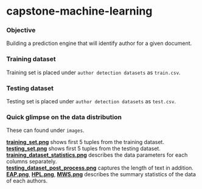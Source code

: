 # capstone-machine-learning

### Objective
Building a prediction engine that will identify author for a given document.

### Training dataset
Training set is placed under `author detection datasets` as `train.csv`.

### Testing dataset
Testing set is placed under `author detection datasets` as `test.csv`.

### Quick glimpse on the data distribution
These can found under `images`.

[**training_set.png**](https://github.com/kavitakanojiya/capstone-machine-learning/blob/master/author%20detection%20datasets/train.csv)  shows first 5 tuples from the training dataset.<br>
[**testing_set.png**](https://github.com/kavitakanojiya/capstone-machine-learning/blob/master/author%20detection%20datasets/test.csv) shows first 5 tuples from the testing dataset.<br>
[**training_dataset_statistics.png**](https://github.com/kavitakanojiya/capstone-machine-learning/blob/master/author%20detection%20datasets/test.csv) describes the data parameters for each columns separately.<br>
[**testing_dataset_post_process.png**](https://github.com/kavitakanojiya/capstone-machine-learning/blob/master/author%20detection%20datasets/test.csv) captures the length of text in addition.<br>
[**EAP.png**](https://github.com/kavitakanojiya/capstone-machine-learning/blob/master/images/EAP.png), [**HPL.png**](https://github.com/kavitakanojiya/capstone-machine-learning/blob/master/images/HPL.png), [**MWS.png**](https://github.com/kavitakanojiya/capstone-machine-learning/blob/master/images/MWS.png) describes the summary statistics of the data of each authors.
